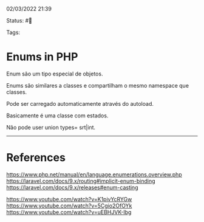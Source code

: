 02/03/2022 21:39

Status: #🌱

Tags:

# Enums in PHP

Enum são um tipo especial de objetos.

Enums são similares a classes e compartilham o mesmo namespace que classes.

Pode ser carregado automaticamente através do autoload.

Basicamente é uma classe com estados.

Não pode user union types= srt|int.

---

# References

https://www.php.net/manual/en/language.enumerations.overview.php
https://laravel.com/docs/9.x/routing#implicit-enum-binding
https://laravel.com/docs/9.x/releases#enum-casting

https://www.youtube.com/watch?v=K1pivYcRYGw
https://www.youtube.com/watch?v=5Cgio2OfOYk
https://www.youtube.com/watch?v=uEBHJVK-Ibg
